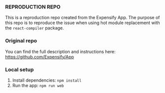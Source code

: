 ### REPRODUCTION REPO 

This is a reproduction repo created from the Expensify App. The purpose of this repo is to reproduce the issue when using hot module replacement with the `react-compiler` package.

### Original repo

You can find the full description and instructions here: https://github.com/Expensify/App

### Local setup

1. Install dependencies: `npm install`
2. Run the app: `npm run web`
